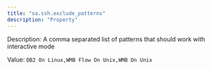 ```yaml
---
title: "sa.ssh.exclude_patterns"
description: "Property"
---
```


Description: A comma separated list of patterns that should work with interactive mode

Value: `DB2 On Linux,WMB Flow On Unix,WMB On Unix`